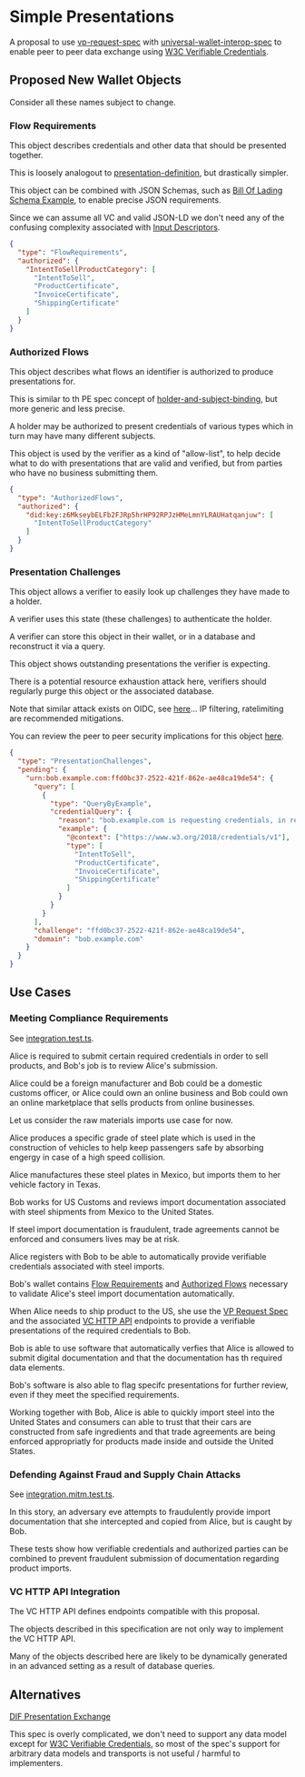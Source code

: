 # Simple Presentations

A proposal to use [vp-request-spec](https://w3c-ccg.github.io/vp-request-spec/) with [universal-wallet-interop-spec](https://github.com/w3c-ccg/universal-wallet-interop-spec) to enable peer to peer data exchange using [W3C Verifiable Credentials](https://www.w3.org/TR/vc-data-model/).

## Proposed New Wallet Objects

Consider all these names subject to change.

### Flow Requirements

This object describes credentials and other data that should be presented together.

This is loosely analogout to [presentation-definition](https://identity.foundation/presentation-exchange/#presentation-definition), but drastically simpler.

This object can be combined with JSON Schemas, such as [Bill Of Lading Schema Example](https://w3c-ccg.github.io/traceability-vocab/#BillOfLadingCertificate), to enable precise JSON requirements.

Since we can assume all VC and valid JSON-LD we don't need any of the confusing complexity associated with [Input Descriptors](https://identity.foundation/presentation-exchange/#input-descriptor-object).

```json
{
  "type": "FlowRequirements",
  "authorized": {
    "IntentToSellProductCategory": [
      "IntentToSell",
      "ProductCertificate",
      "InvoiceCertificate",
      "ShippingCertificate"
    ]
  }
}
```

### Authorized Flows

This object describes what flows an identifier is authorized to produce presentations for.

This is similar to th PE spec concept of [holder-and-subject-binding](https://identity.foundation/presentation-exchange/#holder-and-subject-binding), but more generic and less precise.

A holder may be authorized to present credentials of various types which in turn may have many different subjects.

This object is used by the verifier as a kind of "allow-list", to help decide what to do with presentations that are valid and verified, but from parties who have no business submitting them.

```json
{
  "type": "AuthorizedFlows",
  "authorized": {
    "did:key:z6MkseybELFb2FJRp5hrHP92RPJzHMeLmnYLRAUHatqanjuw": [
      "IntentToSellProductCategory"
    ]
  }
}
```

### Presentation Challenges

This object allows a verifier to easily look up challenges they have made to a holder.

A verifier uses this state (these challenges) to authenticate the holder.

A verifier can store this object in their wallet, or in a database and reconstruct it via a query.

This object shows outstanding presentations the verifier is expecting.

There is a potential resource exhaustion attack here, verifiers should regularly purge this object or the associated database.

Note that similar attack exists on OIDC, see [here](https://openid.net/specs/openid-authentication-2_0.html#anchor46)... IP filtering, ratelimiting are recommended mitigations.

You can review the peer to peer security implications for this object [here](https://w3c-ccg.github.io/vp-request-spec/#peer-to-peer).

```json
{
  "type": "PresentationChallenges",
  "pending": {
    "urn:bob.example.com:ffd0bc37-2522-421f-862e-ae48ca19de54": {
      "query": [
        {
          "type": "QueryByExample",
          "credentialQuery": {
            "reason": "bob.example.com is requesting credentials, in response to IntentToSellProductCategory",
            "example": {
              "@context": ["https://www.w3.org/2018/credentials/v1"],
              "type": [
                "IntentToSell",
                "ProductCertificate",
                "InvoiceCertificate",
                "ShippingCertificate"
              ]
            }
          }
        }
      ],
      "challenge": "ffd0bc37-2522-421f-862e-ae48ca19de54",
      "domain": "bob.example.com"
    }
  }
}
```

## Use Cases

### Meeting Compliance Requirements

See [integration.test.ts](./example/src/__tests__/integration.test.ts).

Alice is required to submit certain required credentials in order to sell products, and Bob's job is to review Alice's submission.

Alice could be a foreign manufacturer and Bob could be a domestic customs officer, or Alice could own an online business and Bob could own an online marketplace that sells products from online businesses.

Let us consider the raw materials imports use case for now.

Alice produces a specific grade of steel plate which is used in the construction of vehicles to help keep passengers safe by absorbing engergy in case of a high speed collision.

Alice manufactures these steel plates in Mexico, but imports them to her vehicle factory in Texas.

Bob works for US Customs and reviews import documentation associated with steel shipments from Mexico to the United States.

If steel import documentation is fraudulent, trade agreements cannot be enforced and consumers lives may be at risk.

Alice registers with Bob to be able to automatically provide verifiable credentials associated with steel imports.

Bob's wallet contains [Flow Requirements](#FlowRequirements) and [Authorized Flows](#AuthorizedFlows) necessary to validate Alice's steel import documentation automatically.

When Alice needs to ship product to the US, she use the [VP Request Spec](https://w3c-ccg.github.io/vp-request-spec) and the associated [VC HTTP API](https://github.com/w3c-ccg/vc-http-api) endpoints to provide a verifiable presentations of the required credentials to Bob.

Bob is able to use software that automatically verfies that Alice is allowed to submit digital documentation and that the documentation has th required data elements.

Bob's software is also able to flag specifc presentations for further review, even if they meet the specified requirements.

Working together with Bob, Alice is able to quickly import steel into the United States and consumers can able to trust that their cars are constructed from safe ingredients and that trade agreements are being enforced appropriatly for products made inside and outside the United States.

### Defending Against Fraud and Supply Chain Attacks

See [integration.mitm.test.ts](./example/src/__tests__/integration.mitm.test.ts).

In this story, an adversary eve attempts to fraudulently provide import documentation that she intercepted and copied from Alice, but is caught by Bob.

These tests show how verifiable credentials and authorized parties can be combined to prevent fraudulent submission of documentation regarding product imports.

### VC HTTP API Integration

The VC HTTP API defines endpoints compatible with this proposal.

The objects described in this specification are not only way to implement the VC HTTP API.

Many of the objects described here are likely to be dynamically generated in an advanced setting as a result of database queries.

## Alternatives

[DIF Presentation Exchange](https://github.com/decentralized-identity/presentation-exchange)

This spec is overly complicated, we don't need to support any data model except for [W3C Verifiable Credentials](https://www.w3.org/TR/vc-data-model/), so most of the spec's support for arbitrary data models and transports is not useful / harmful to implementers.
